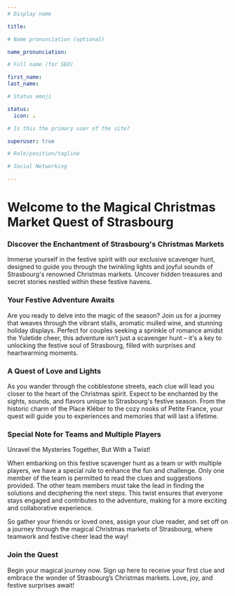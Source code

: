 ```yaml
---
# Display name

title: 

# Name pronunciation (optional)

name_pronunciation: 

# Full name (for SEO)

first_name: 
last_name: 

# Status emoji

status:
  icon: ☕️

# Is this the primary user of the site?

superuser: true

# Role/position/tagline

# Social Networking

---
```


# Welcome to the Magical Christmas Market Quest of Strasbourg

### Discover the Enchantment of Strasbourg's Christmas Markets

Immerse yourself in the festive spirit with our exclusive scavenger hunt, designed to guide you through the twinkling lights and joyful sounds of Strasbourg's renowned Christmas markets. Uncover hidden treasures and secret stories nestled within these festive havens.

### Your Festive Adventure Awaits

Are you ready to delve into the magic of the season? Join us for a journey that weaves through the vibrant stalls, aromatic mulled wine, and stunning holiday displays. Perfect for couples seeking a sprinkle of romance amidst the Yuletide cheer, this adventure isn’t just a scavenger hunt – it's a key to unlocking the festive soul of Strasbourg, filled with surprises and heartwarming moments.

### A Quest of Love and Lights

As you wander through the cobblestone streets, each clue will lead you closer to the heart of the Christmas spirit. Expect to be enchanted by the sights, sounds, and flavors unique to Strasbourg's festive season. From the historic charm of the Place Kléber to the cozy nooks of Petite France, your quest will guide you to experiences and memories that will last a lifetime.

### Special Note for Teams and Multiple Players

Unravel the Mysteries Together, But With a Twist!

When embarking on this festive scavenger hunt as a team or with multiple players, we have a special rule to enhance the fun and challenge. Only one member of the team is permitted to read the clues and suggestions provided. The other team members must take the lead in finding the solutions and deciphering the next steps. This twist ensures that everyone stays engaged and contributes to the adventure, making for a more exciting and collaborative experience.

So gather your friends or loved ones, assign your clue reader, and set off on a journey through the magical Christmas markets of Strasbourg, where teamwork and festive cheer lead the way!

### Join the Quest

Begin your magical journey now. Sign up here to receive your first clue and embrace the wonder of Strasbourg’s Christmas markets. Love, joy, and festive surprises await!
